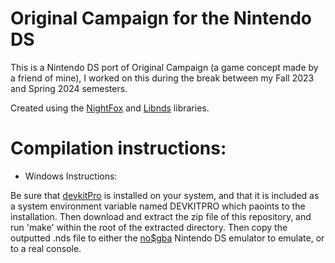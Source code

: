 # Original Campaign for the Nintendo DS

This is a Nintendo DS port of Original Campaign (a game concept made by a friend of mine), I worked on this during the break between my Fall 2023 and Spring 2024 semesters.

Created using the [NightFox](https://github.com/knightfox75/nds_nflib) and [Libnds](https://libnds.devkitpro.org/) libraries.

# Compilation instructions:

* Windows Instructions: 

Be sure that [devkitPro](https://github.com/devkitPro/installer/releases) is installed on your system, and that it is included as a system environment variable named DEVKITPRO which paoints to the installation. Then download and extract the zip file of this repository, and run 'make' within the root of the extracted directory. Then copy the outputted .nds file to either the [no$gba](https://www.nogba.com/) Nintendo DS emulator to emulate, or to a real console.
